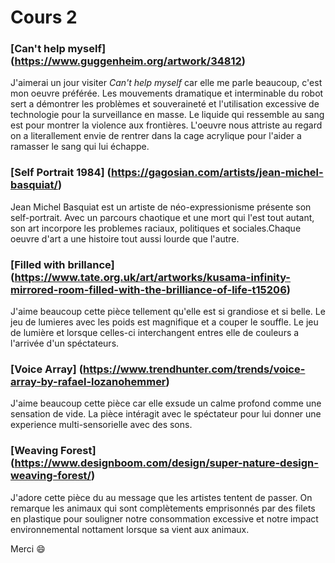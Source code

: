 # Cours 2

### [Can't help myself] (https://www.guggenheim.org/artwork/34812)
J'aimerai un jour visiter *Can't help myself* car elle me parle beaucoup, c'est mon oeuvre préférée. Les mouvements dramatique et interminable du robot sert a démontrer les problèmes et souveraineté et l'utilisation excessive de technologie pour la surveillance en masse. Le liquide qui ressemble au sang est pour montrer la violence aux frontières. L'oeuvre nous attriste au regard on a literallement envie de rentrer dans la cage acrylique pour l'aider a ramasser le sang qui lui échappe.


### [Self Portrait 1984] (https://gagosian.com/artists/jean-michel-basquiat/)
Jean Michel Basquiat est un artiste de néo-expressionisme présente son self-portrait. Avec un parcours chaotique et une mort qui l'est tout autant, son art incorpore les problemes raciaux, politiques et sociales.Chaque oeuvre d'art a une histoire tout aussi lourde que l'autre.


### [Filled with brillance] (https://www.tate.org.uk/art/artworks/kusama-infinity-mirrored-room-filled-with-the-brilliance-of-life-t15206)
J'aime beaucoup cette pièce tellement qu'elle est si grandiose et si belle. Le jeu de lumieres avec les poids est magnifique et a couper le souffle. Le jeu de lumière et lorsque celles-ci interchangent entres elle de couleurs a l'arrivée d'un spéctateurs.
  
  
### [Voice Array] (https://www.trendhunter.com/trends/voice-array-by-rafael-lozanohemmer)
J'aime beaucoup cette pièce car elle exsude un calme profond comme une sensation de vide. La pièce intéragit avec le spéctateur pour lui donner une experience multi-sensorielle avec des sons. 


### [Weaving Forest] (https://www.designboom.com/design/super-nature-design-weaving-forest/)
J'adore cette pièce du au message que les artistes tentent de passer. On remarque les animaux qui sont complètements emprisonnés par des filets en plastique pour souligner notre consommation excessive et notre impact environnemental nottament lorsque sa vient aux animaux. 

Merci 😄
